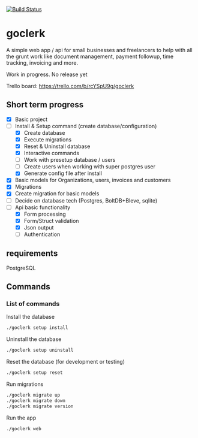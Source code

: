 [![Build Status](https://travis-ci.org/jonaswouters/goclerk.svg?branch=master)](https://travis-ci.org/jonaswouters/goclerk)
# goclerk

A simple web app / api for small businesses and freelancers to help with all  the grunt work like document management, payment followup, time tracking, invoicing and more. 

Work in progress. No release yet

Trello board: https://trello.com/b/rcYSpU9g/goclerk

## Short term progress
- [x] Basic project
- [ ] Install & Setup command (create database/configuration)
  - [x] Create database
  - [x] Execute migrations
  - [x] Reset & Uninstall database
  - [x] Interactive commands 
  - [ ] Work with presetup database / users
  - [ ] Create users when working with super postgres user
  - [x] Generate config file after install
- [x] Basic models for Organizations, users, invoices and customers
- [x] Migrations
- [x] Create migration for basic models
- [ ] Decide on database tech (Postgres, BoltDB+Bleve, sqlite)
- [ ] Api basic functionality
  - [x] Form processing
  - [x] Form/Struct validation
  - [x] Json output
  - [ ] Authentication
 
## requirements

PostgreSQL

## Commands

### List of commands

Install the database
```bash
./goclerk setup install
```

Uninstall the database
```bash
./goclerk setup uninstall
```
Reset the database (for development or testing)
```bash
./goclerk setup reset
```

Run migrations
```bash
./goclerk migrate up
./goclerk migrate down
./goclerk migrate version
```

Run the app
```bash
./goclerk web
```
